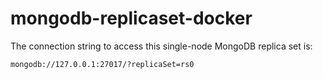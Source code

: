 # mongodb-replicaset-docker

The connection string to access this single-node MongoDB replica set is:

```
mongodb://127.0.0.1:27017/?replicaSet=rs0
```